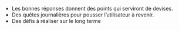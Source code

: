 - Les bonnes réponses donnent des points qui serviront de devises. 
- Des quêtes journalières pour pousser l’utilisateur à revenir.
- Des défis à réaliser sur le long terme 
